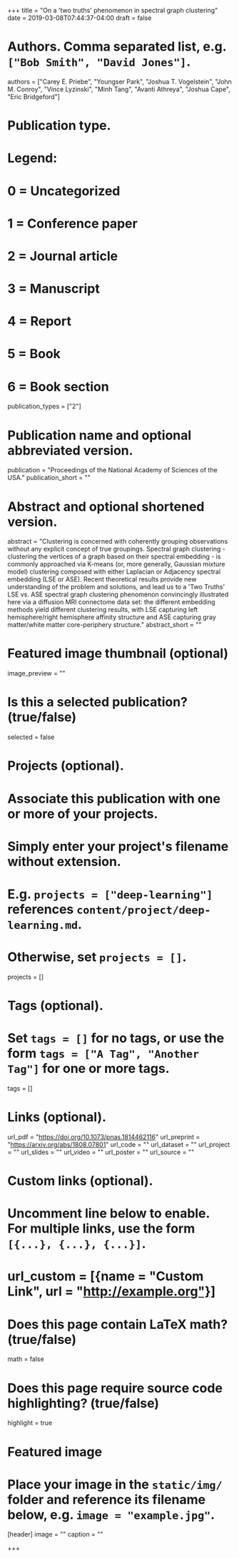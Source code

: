 +++
title = "On a 'two truths' phenomenon in spectral graph clustering"
date = 2019-03-08T07:44:37-04:00
draft = false

# Authors. Comma separated list, e.g. `["Bob Smith", "David Jones"]`.
authors = ["Carey E. Priebe", "Youngser Park", "Joshua T. Vogelstein", "John M. Conroy", "Vince Lyzinski", "Minh Tang", "Avanti Athreya", "Joshua Cape", "Eric Bridgeford"]

# Publication type.
# Legend:
# 0 = Uncategorized
# 1 = Conference paper
# 2 = Journal article
# 3 = Manuscript
# 4 = Report
# 5 = Book
# 6 = Book section
publication_types = ["2"]

# Publication name and optional abbreviated version.
publication = "Proceedings of the National Academy of Sciences of the USA."
publication_short = ""

# Abstract and optional shortened version.
abstract = "Clustering is concerned with coherently grouping observations without any explicit concept of true groupings. Spectral graph clustering - clustering the vertices of a graph based on their spectral embedding - is commonly approached via K-means (or, more generally, Gaussian mixture model) clustering composed with either Laplacian or Adjacency spectral embedding (LSE or ASE). Recent theoretical results provide new understanding of the problem and solutions, and lead us to a 'Two Truths' LSE vs. ASE spectral graph clustering phenomenon convincingly illustrated here via a diffusion MRI connectome data set: the different embedding methods yield different clustering results, with LSE capturing left hemisphere/right hemisphere affinity structure and ASE capturing gray matter/white matter core-periphery structure."
abstract_short = ""

# Featured image thumbnail (optional)
image_preview = ""

# Is this a selected publication? (true/false)
selected = false

# Projects (optional).
#   Associate this publication with one or more of your projects.
#   Simply enter your project's filename without extension.
#   E.g. `projects = ["deep-learning"]` references `content/project/deep-learning.md`.
#   Otherwise, set `projects = []`.
projects = []

# Tags (optional).
#   Set `tags = []` for no tags, or use the form `tags = ["A Tag", "Another Tag"]` for one or more tags.
tags = []

# Links (optional).
url_pdf = "https://doi.org/10.1073/pnas.1814462116"
url_preprint = "https://arxiv.org/abs/1808.07801"
url_code = ""
url_dataset = ""
url_project = ""
url_slides = ""
url_video = ""
url_poster = ""
url_source = ""

# Custom links (optional).
#   Uncomment line below to enable. For multiple links, use the form `[{...}, {...}, {...}]`.
# url_custom = [{name = "Custom Link", url = "http://example.org"}]

# Does this page contain LaTeX math? (true/false)
math = false

# Does this page require source code highlighting? (true/false)
highlight = true

# Featured image
# Place your image in the `static/img/` folder and reference its filename below, e.g. `image = "example.jpg"`.
[header]
image = ""
caption = ""

+++
